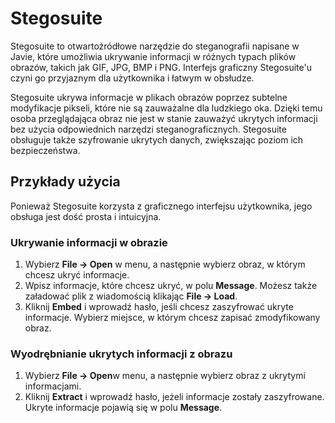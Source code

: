 # Stegosuite

Stegosuite to otwartoźródłowe narzędzie do steganografii napisane w Javie, które umożliwia ukrywanie informacji w różnych typach plików obrazów, takich jak GIF, JPG, BMP i PNG. Interfejs graficzny Stegosuite'u czyni go przyjaznym dla użytkownika i łatwym w obsłudze.

Stegosuite ukrywa informacje w plikach obrazów poprzez subtelne modyfikacje pikseli, które nie są zauważalne dla ludzkiego oka. Dzięki temu osoba przeglądająca obraz nie jest w stanie zauważyć ukrytych informacji bez użycia odpowiednich narzędzi steganograficznych. Stegosuite obsługuje także szyfrowanie ukrytych danych, zwiększając poziom ich bezpieczeństwa.

## Przykłady użycia

Ponieważ Stegosuite korzysta z graficznego interfejsu użytkownika, jego obsługa jest dość prosta i intuicyjna.

### Ukrywanie informacji w obrazie

1. Wybierz **File -> Open** w menu, a następnie wybierz obraz, w którym chcesz ukryć informacje.
2. Wpisz informacje, które chcesz ukryć, w polu **Message**. Możesz także załadować plik z wiadomością klikając **File -> Load**.
3. Kliknij **Embed** i wprowadź hasło, jeśli chcesz zaszyfrować ukryte informacje. Wybierz miejsce, w którym chcesz zapisać zmodyfikowany obraz.

### Wyodrębnianie ukrytych informacji z obrazu

1. Wybierz **File -> Open**w menu, a następnie wybierz obraz z ukrytymi informacjami.
2. Kliknij **Extract** i wprowadź hasło, jeżeli informacje zostały zaszyfrowane. Ukryte informacje pojawią się w polu **Message**.
